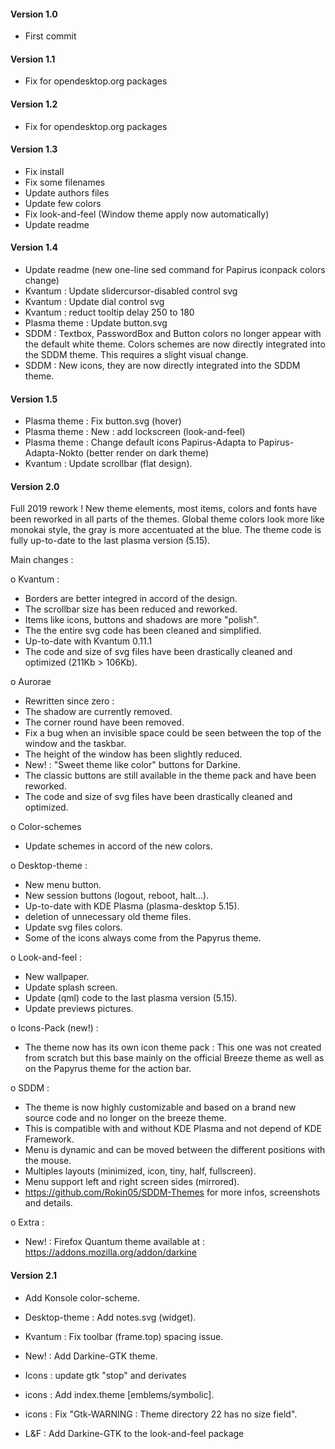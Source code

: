 #### Version 1.0
- First commit

#### Version 1.1
- Fix for opendesktop.org packages

#### Version 1.2
- Fix for opendesktop.org packages

#### Version 1.3
- Fix install
- Fix some filenames
- Update authors files
- Update few colors
- Fix look-and-feel (Window theme apply now automatically)
- Update readme

#### Version 1.4
- Update readme (new one-line sed command for Papirus iconpack colors change)
- Kvantum : Update slidercursor-disabled control svg
- Kvantum : Update dial control svg
- Kvantum : reduct tooltip delay 250 to 180
- Plasma theme : Update button.svg
- SDDM : Textbox, PasswordBox and Button colors no longer appear with the default white theme. Colors schemes are now directly integrated into the SDDM theme. This requires a slight visual change.
- SDDM : New icons, they are now directly integrated into the SDDM theme.

#### Version 1.5
- Plasma theme : Fix button.svg (hover)
- Plasma theme : New : add lockscreen (look-and-feel)
- Plasma theme : Change default icons Papirus-Adapta to Papirus-Adapta-Nokto (better render on dark theme)
- Kvantum : Update scrollbar (flat design).

#### Version 2.0

Full 2019 rework !
New theme elements, most items, colors and fonts have been reworked in all parts of the themes.
Global theme colors look more like monokai style, the gray is more accentuated at the blue.
The theme code is fully up-to-date to the last plasma version (5.15).

Main changes :

o Kvantum :
- Borders are better integred in accord of the design.
- The scrollbar size has been reduced and reworked.
- Items like icons, buttons and shadows are more "polish".
- The the entire svg code has been cleaned and simplified.
- Up-to-date with Kvantum 0.11.1
- The code and size of svg files have been drastically cleaned and optimized (211Kb > 106Kb).

o Aurorae
- Rewritten since zero :
- The shadow are currently removed.
- The corner round have been removed.
- Fix a bug when an invisible space could be seen between the top of the window and the taskbar.
- The height of the window has been slightly reduced.
- New! : "Sweet theme like color" buttons for Darkine.
- The classic buttons are still available in the theme pack and have been reworked.
- The code and size of svg files have been drastically cleaned and optimized.

o Color-schemes
- Update schemes in accord of the new colors. 

o Desktop-theme :
- New menu button.
- New session buttons (logout, reboot, halt...).
- Up-to-date with KDE Plasma (plasma-desktop 5.15).
- deletion of unnecessary old theme files.
- Update svg files colors.
- Some of the icons always come from the Papyrus theme.

o Look-and-feel :
- New wallpaper.
- Update splash screen.
- Update (qml) code to the last plasma version (5.15).
- Update previews pictures.

o Icons-Pack (new!) :
 - The theme now has its own icon theme pack : This one was not created from scratch but this base mainly on the official Breeze theme as well as on the Papyrus theme for the action bar. 

o SDDM :
- The theme is now highly customizable and based on a brand new source code and no longer on the breeze theme.
- This is compatible with and without KDE Plasma and not depend of KDE Framework.
- Menu is dynamic and can be moved between the different positions with the mouse.
- Multiples layouts (minimized, icon, tiny, half, fullscreen).
- Menu support left and right screen sides (mirrored).
- https://github.com/Rokin05/SDDM-Themes for more infos, screenshots and details.

o Extra :
- New! : Firefox Quantum theme available at : https://addons.mozilla.org/addon/darkine


#### Version 2.1
- Add Konsole color-scheme.
- Desktop-theme : Add notes.svg (widget).
- Kvantum : Fix toolbar (frame.top) spacing issue.

- New! : Add Darkine-GTK theme.
- Icons : update gtk "stop" and derivates
- icons : Add index.theme [emblems/symbolic].
- icons : Fix "Gtk-WARNING : Theme directory 22 has no size field".
- L&F : Add Darkine-GTK to the look-and-feel package